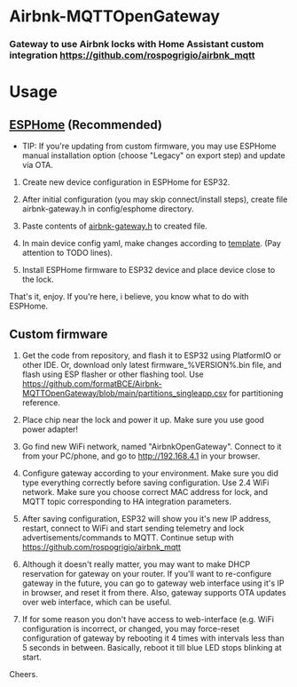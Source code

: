 # Airbnk-MQTTOpenGateway
### Gateway to use Airbnk locks with Home Assistant custom integration https://github.com/rospogrigio/airbnk_mqtt

# Usage

## [ESPHome](https://esphome.io/) (Recommended)

* TIP: If you're updating from custom firmware, you may use ESPHome manual installation option (choose "Legacy" on export step) and update via OTA.

1. Create new device configuration in ESPHome for ESP32.

2. After initial configuration (you may skip connect/install steps), create file airbnk-gateway.h in config/esphome directory.

3. Paste contents of [airbnk-gateway.h](https://github.com/formatBCE/Airbnk-MQTTOpenGateway/blob/main/src/esphome/airbnk-gateway.h) to created file.

4. In main device config yaml, make changes according to [template](https://github.com/formatBCE/Airbnk-MQTTOpenGateway/blob/main/src/esphome/esphome_gateway_template).
(Pay attention to TODO lines).

5. Install ESPHome firmware to ESP32 device and place device close to the lock.

That's it, enjoy. If you're here, i believe, you know what to do with ESPHome.

## Custom firmware

1. Get the code from repository, and flash it to ESP32 using PlatformIO or other IDE.
Or, download only latest firmware_%VERSION%.bin file, and flash using ESP flasher or other flashing tool.
Use https://github.com/formatBCE/Airbnk-MQTTOpenGateway/blob/main/partitions_singleapp.csv for partitioning reference.

2. Place chip near the lock and power it up. Make sure you use good power adapter!

3. Go find new WiFi network, named "AirbnkOpenGateway".
Connect to it from your PC/phone, and go to http://192.168.4.1 in your browser.

4. Configure gateway according to your environment.
Make sure you did type everything correctly before saving configuration.
Use 2.4 WiFi network.
Make sure you choose correct MAC address for lock, and MQTT topic corresponding to HA integration parameters.

5. After saving configuration, ESP32 will show you it's new IP address, restart, connect to WiFi and start sending telemetry and lock advertisements/commands to MQTT.
Continue setup with https://github.com/rospogrigio/airbnk_mqtt

6. Although it doesn't really matter, you may want to make DHCP reservation for gateway on your router.
If you'll want to re-configure gateway in the future, you can go to gateway web interface using it's IP in browser, and reset it from there.
Also, gateway supports OTA updates over web interface, which can be useful.

7. If for some reason you don't have access to web-interface (e.g. WiFi configuration is incorrect, or changed, you may force-reset configuration of gateway by rebooting it 4 times with intervals less than 5 seconds in between.
Basically, reboot it till blue LED stops blinking at start.

Cheers.

